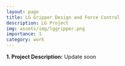 ```yaml
---
layout: page
title: LG Gripper Design and Force Control
description: LG Project
img: assets/img/lggripper.png
importance: 1
category: work
---
```


<p><b>1. Project Description:</b> Update soon </p>


